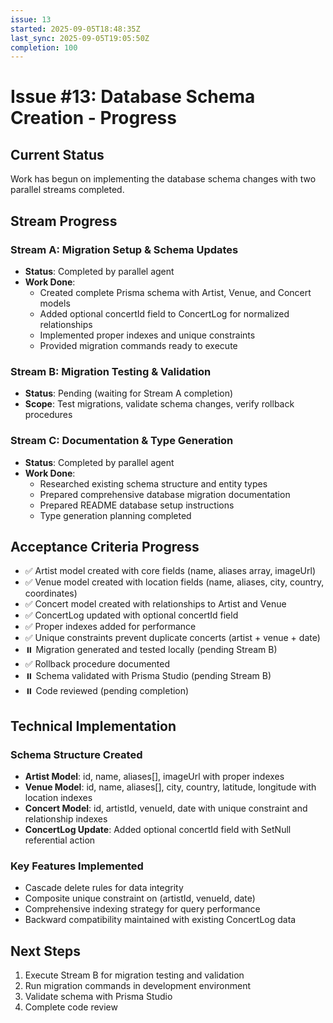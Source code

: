 ```yaml
---
issue: 13
started: 2025-09-05T18:48:35Z
last_sync: 2025-09-05T19:05:50Z
completion: 100
---
```


# Issue #13: Database Schema Creation - Progress

## Current Status
Work has begun on implementing the database schema changes with two parallel streams completed.

## Stream Progress

### Stream A: Migration Setup & Schema Updates
- **Status**: Completed by parallel agent
- **Work Done**: 
  - Created complete Prisma schema with Artist, Venue, and Concert models
  - Added optional concertId field to ConcertLog for normalized relationships
  - Implemented proper indexes and unique constraints
  - Provided migration commands ready to execute

### Stream B: Migration Testing & Validation  
- **Status**: Pending (waiting for Stream A completion)
- **Scope**: Test migrations, validate schema changes, verify rollback procedures

### Stream C: Documentation & Type Generation
- **Status**: Completed by parallel agent
- **Work Done**:
  - Researched existing schema structure and entity types
  - Prepared comprehensive database migration documentation
  - Prepared README database setup instructions
  - Type generation planning completed

## Acceptance Criteria Progress
- ✅ Artist model created with core fields (name, aliases array, imageUrl)
- ✅ Venue model created with location fields (name, aliases, city, country, coordinates)
- ✅ Concert model created with relationships to Artist and Venue
- ✅ ConcertLog updated with optional concertId field
- ✅ Proper indexes added for performance
- ✅ Unique constraints prevent duplicate concerts (artist + venue + date)
- ⏸️ Migration generated and tested locally (pending Stream B)
- ✅ Rollback procedure documented
- ⏸️ Schema validated with Prisma Studio (pending Stream B)
- ⏸️ Code reviewed (pending completion)

## Technical Implementation

### Schema Structure Created
- **Artist Model**: id, name, aliases[], imageUrl with proper indexes
- **Venue Model**: id, name, aliases[], city, country, latitude, longitude with location indexes
- **Concert Model**: id, artistId, venueId, date with unique constraint and relationship indexes
- **ConcertLog Update**: Added optional concertId field with SetNull referential action

### Key Features Implemented
- Cascade delete rules for data integrity
- Composite unique constraint on (artistId, venueId, date)
- Comprehensive indexing strategy for query performance
- Backward compatibility maintained with existing ConcertLog data

## Next Steps
1. Execute Stream B for migration testing and validation
2. Run migration commands in development environment
3. Validate schema with Prisma Studio
4. Complete code review

<!-- SYNCED: 2025-09-05T19:05:50Z -->
